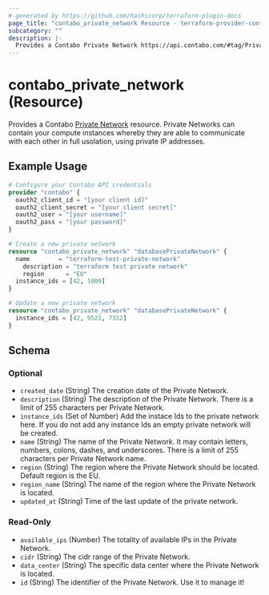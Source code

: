 ```yaml
---
# generated by https://github.com/hashicorp/terraform-plugin-docs
page_title: "contabo_private_network Resource - terraform-provider-contabo-sdkv2"
subcategory: ""
description: |-
  Provides a Contabo Private Network https://api.contabo.com/#tag/Private-Networks resource.  Private Networks can contain your compute instances whereby they are able to communicate with each other in full usolation, using private IP addresses.
---
```


# contabo_private_network (Resource)

Provides a Contabo [Private Network](https://api.contabo.com/#tag/Private-Networks) resource.  Private Networks can contain your compute instances whereby they are able to communicate with each other in full usolation, using private IP addresses.

## Example Usage

```terraform
# Configure your Contabo API credentials
provider "contabo" {
  oauth2_client_id = "[your client id]"
  oauth2_client_secret = "[your client secret]"
  oauth2_user = "[your username]"
  oauth2_pass = "[your password]"
}

# Create a new private network
resource "contabo_private_network" "databasePrivateNetwork" {
  name        = "terraform-test-private-network"
	description = "terraform test private network"
	region 		= "EU"
  instance_ids = [42, 1000]
}

# Update a new private network
resource "contabo_private_network" "databasePrivateNetwork" {
  instance_ids = [42, 9521, 7312]
}
```

<!-- schema generated by tfplugindocs -->
## Schema

### Optional

- `created_date` (String) The creation date of the Private Network.
- `description` (String) The description of the Private Network. There is a limit of 255 characters per Private Network.
- `instance_ids` (Set of Number) Add the instace Ids to the private network here. If you do not add any instance Ids an empty private network will be created.
- `name` (String) The name of the Private Network. It may contain letters, numbers, colons, dashes, and underscores. There is a limit of 255 characters per Private Network name.
- `region` (String) The region where the Private Network should be located. Default region is the EU.
- `region_name` (String) The name of the region where the Private Network is located.
- `updated_at` (String) Time of the last update of the private network.

### Read-Only

- `available_ips` (Number) The totality of available IPs in the Private Network.
- `cidr` (String) The cidr range of the Private Network.
- `data_center` (String) The specific data center where the Private Network is located.
- `id` (String) The identifier of the Private Network. Use it to manage it!


